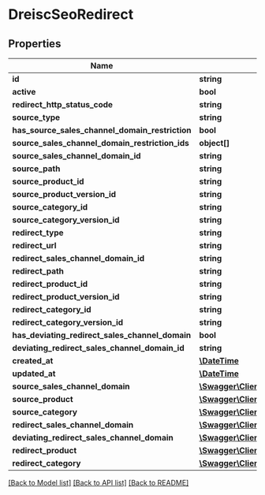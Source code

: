 # DreiscSeoRedirect

## Properties
Name | Type | Description | Notes
------------ | ------------- | ------------- | -------------
**id** | **string** |  | [optional] 
**active** | **bool** |  | [optional] 
**redirect_http_status_code** | **string** |  | [optional] 
**source_type** | **string** |  | [optional] 
**has_source_sales_channel_domain_restriction** | **bool** |  | [optional] 
**source_sales_channel_domain_restriction_ids** | **object[]** |  | [optional] 
**source_sales_channel_domain_id** | **string** |  | [optional] 
**source_path** | **string** |  | [optional] 
**source_product_id** | **string** |  | [optional] 
**source_product_version_id** | **string** |  | [optional] 
**source_category_id** | **string** |  | [optional] 
**source_category_version_id** | **string** |  | [optional] 
**redirect_type** | **string** |  | [optional] 
**redirect_url** | **string** |  | [optional] 
**redirect_sales_channel_domain_id** | **string** |  | [optional] 
**redirect_path** | **string** |  | [optional] 
**redirect_product_id** | **string** |  | [optional] 
**redirect_product_version_id** | **string** |  | [optional] 
**redirect_category_id** | **string** |  | [optional] 
**redirect_category_version_id** | **string** |  | [optional] 
**has_deviating_redirect_sales_channel_domain** | **bool** |  | [optional] 
**deviating_redirect_sales_channel_domain_id** | **string** |  | [optional] 
**created_at** | [**\DateTime**](\DateTime.md) |  | 
**updated_at** | [**\DateTime**](\DateTime.md) |  | [optional] 
**source_sales_channel_domain** | [**\Swagger\Client\Model\SalesChannelDomain**](SalesChannelDomain.md) |  | [optional] 
**source_product** | [**\Swagger\Client\Model\Product**](Product.md) |  | [optional] 
**source_category** | [**\Swagger\Client\Model\Category**](Category.md) |  | [optional] 
**redirect_sales_channel_domain** | [**\Swagger\Client\Model\SalesChannelDomain**](SalesChannelDomain.md) |  | [optional] 
**deviating_redirect_sales_channel_domain** | [**\Swagger\Client\Model\SalesChannelDomain**](SalesChannelDomain.md) |  | [optional] 
**redirect_product** | [**\Swagger\Client\Model\Product**](Product.md) |  | [optional] 
**redirect_category** | [**\Swagger\Client\Model\Category**](Category.md) |  | [optional] 

[[Back to Model list]](../../README.md#documentation-for-models) [[Back to API list]](../../README.md#documentation-for-api-endpoints) [[Back to README]](../../README.md)

